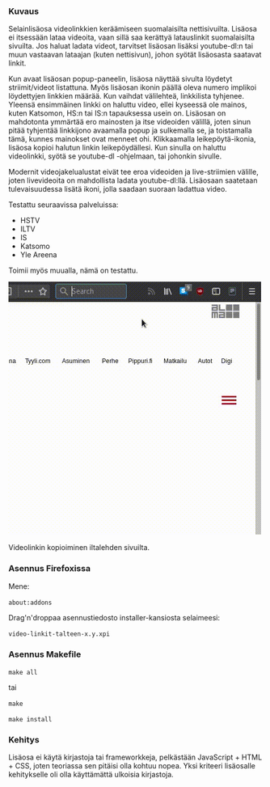 ### Kuvaus

Selainlisäosa videolinkkien keräämiseen suomalaisilta nettisivuilta. Lisäosa ei itsessään lataa videoita, vaan sillä saa kerättyä latauslinkit suomalaisilta sivuilta. Jos haluat ladata videot, tarvitset lisäosan lisäksi youtube-dl:n tai muun vastaavan lataajan (kuten nettisivun), johon syötät lisäosasta saatavat linkit. 

Kun avaat lisäosan popup-paneelin, lisäosa näyttää sivulta löydetyt striimit/videot listattuna. Myös lisäosan ikonin päällä oleva numero implikoi löydettyjen linkkien määrää. Kun vaihdat välilehteä, linkkilista tyhjenee. Yleensä ensimmäinen linkki on haluttu video, ellei kyseessä ole mainos, kuten Katsomon, HS:n tai IS:n tapauksessa usein on. Lisäosan on mahdotonta ymmärtää ero mainosten ja itse videoiden välillä, joten sinun pitää tyhjentää linkkijono avaamalla popup ja sulkemalla se, ja toistamalla tämä, kunnes mainokset ovat menneet ohi. Klikkaamalla leikepöytä-ikonia, lisäosa kopioi halutun linkin leikepöydällesi. Kun sinulla on haluttu videolinkki, syötä se youtube-dl -ohjelmaan, tai johonkin sivulle. 

Modernit videojakelualustat eivät tee eroa videoiden ja live-striimien välille, joten livevideoita on mahdollista ladata youtube-dl:llä. Lisäosaan saatetaan tulevaisuudessa lisätä ikoni, jolla saadaan suoraan ladattua video.

Testattu seuraavissa palveluissa:
- HSTV
- ILTV
- IS
- Katsomo
- Yle Areena

Toimii myös muualla, nämä on testattu.

![Videolinkin kopioiminen iltalehden sivuilta.](https://github.com/Osteri/videolinkit-talteen/blob/master/wiki/example.gif?raw=true)

Videolinkin kopioiminen iltalehden sivuilta.

### Asennus Firefoxissa

Mene:

  `about:addons`

Drag'n'droppaa asennustiedosto installer-kansiosta selaimeesi:

  `video-linkit-talteen-x.y.xpi`

### Asennus Makefile

   `make all`

   tai

   `make`

   `make install`

### Kehitys

Lisäosa ei käytä kirjastoja tai frameworkkeja, pelkästään JavaScript + HTML + CSS, joten teoriassa sen pitäisi olla kohtuu nopea. Yksi kriteeri lisäosalle kehitykselle oli olla käyttämättä ulkoisia kirjastoja.


